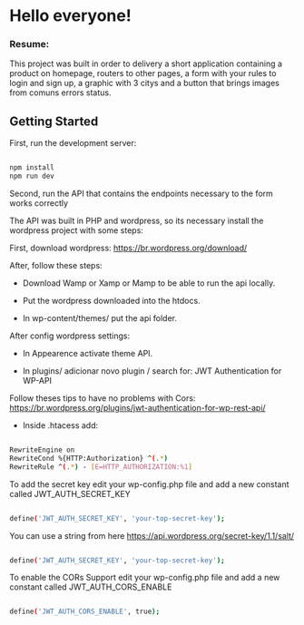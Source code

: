# Hello everyone!

### Resume:

This project was built in order to delivery a short application containing a product on homepage, routers to other pages, a form with your rules to login and sign up, a graphic with 3 citys and a button that brings images from comuns errors status.

## Getting Started

First, run the development server:

```bash

npm install
npm run dev

```

Second, run the API that contains the endpoints necessary to the form works correctly

The API was built in PHP and wordpress, so its necessary install the wordpress project with some steps:

First, download wordpress: https://br.wordpress.org/download/

After, follow these steps:

- Download Wamp or Xamp or Mamp to be able to run the api locally.

- Put the wordpress downloaded into the htdocs.

- In wp-content/themes/ put the api folder.

After config wordpress settings:

- In Appearence activate theme API.

- In plugins/ adicionar novo plugin / search for: JWT Authentication for WP-API

Follow theses tips to have no problems with Cors: https://br.wordpress.org/plugins/jwt-authentication-for-wp-rest-api/

- Inside .htacess add:

```bash

RewriteEngine on
RewriteCond %{HTTP:Authorization} ^(.*)
RewriteRule ^(.*) - [E=HTTP_AUTHORIZATION:%1]

```

To add the secret key edit your wp-config.php file and add a new constant called JWT_AUTH_SECRET_KEY

```bash

define('JWT_AUTH_SECRET_KEY', 'your-top-secret-key');

```

You can use a string from here https://api.wordpress.org/secret-key/1.1/salt/

```bash

define('JWT_AUTH_SECRET_KEY', 'your-top-secret-key');

```

To enable the CORs Support edit your wp-config.php file and add a new constant called JWT_AUTH_CORS_ENABLE

```bash

define('JWT_AUTH_CORS_ENABLE', true);

```
